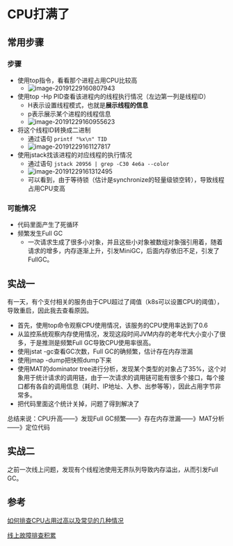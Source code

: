 # CPU打满了



## 常用步骤



### 步骤

- 使用top指令，看看那个进程占用CPU比较高
  - ![image-20191229160807943](https://tva1.sinaimg.cn/large/006tNbRwgy1gadnp2h2vzj31z40pk45w.jpg)
- 使用top -Hp PID查看该进程内的线程执行情况（左边第一列是线程ID）
  - H表示设置线程模式，也就是**展示线程的信息**
  - p表示展示某个进程的线程信息
  - ![image-20191229160955623](https://tva1.sinaimg.cn/large/006tNbRwgy1gadnqxvz8hj31z40mojyt.jpg)
- 将这个线程ID转换成二进制
  - 通过语句  `printf "%x\n" TID`
  - ![image-20191229161127817](https://tva1.sinaimg.cn/large/006tNbRwgy1gadnsjaj7tj30ji01wwel.jpg)
- 使用jstack找该进程的对应线程的执行情况
  - 通过语句  `jstack 20956 | grep -C30 4e6a --color`
  -  ![image-20191229161312495](https://tva1.sinaimg.cn/large/006tNbRwgy1gadnuck5b9j31z40rwn7j.jpg)
  - 可以看到，由于等待锁（估计是synchronize的轻量级锁空转），导致线程占用CPU变高





### 可能情况

- 代码里面产生了死循环
- 频繁发生Full GC
  - 一次请求生成了很多小对象，并且这些小对象被数组对象强引用着，随着请求的增多，内存逐渐上升，引发MiniGC，后面内存依旧不足，引发了FullGC。







## 实战一

有一天，有个支付相关的服务由于CPU超过了阈值（k8s可以设置CPU的阈值），导致重启，因此我去查看原因。

- 首先，使用top命令观察CPU使用情况，该服务的CPU使用率达到了0.6
- 从监控系统观察内存使用情况，发现这段时间JVM内存的老年代大小变小了很多，于是推测是频繁Full GC导致CPU使用率很高。
- 使用jstat -gc查看GC次数，Full GC的确频繁，估计存在内存泄漏
- 使用jmap -dump把快照dump下来
- 使用MAT的dominator tree进行分析，发现某个类型的对象占了35%，这个对象用于统计请求的调用链，由于一次请求的调用链可能有很多个接口，每个接口都有各自的调用信息（耗时、IP地址、入参、出参等等），因此占用字节非常多。
- 把代码里面这个统计关掉，问题了得到解决了

总结来说：CPU升高——》发现Full GC频繁——》存在内存泄漏——》MAT分析——》定位代码





## 实战二

之前一次线上问题，发现有个线程池使用无界队列导致内存溢出，从而引发Full GC。







## 参考

[如何排查CPU占用过高以及常见的几种情况](https://blog.csdn.net/coderpopo/article/details/80332496)

[线上故障排查积累](https://m.toutiaocdn.com/group/6760056297392964103/?app=news_article&timestamp=1586569157&req_id=20200411093917010130037138022AE6B9&group_id=6760056297392964103&tt_from=mobile_qq&utm_source=mobile_qq&utm_medium=toutiao_android&utm_campaign=client_share)

